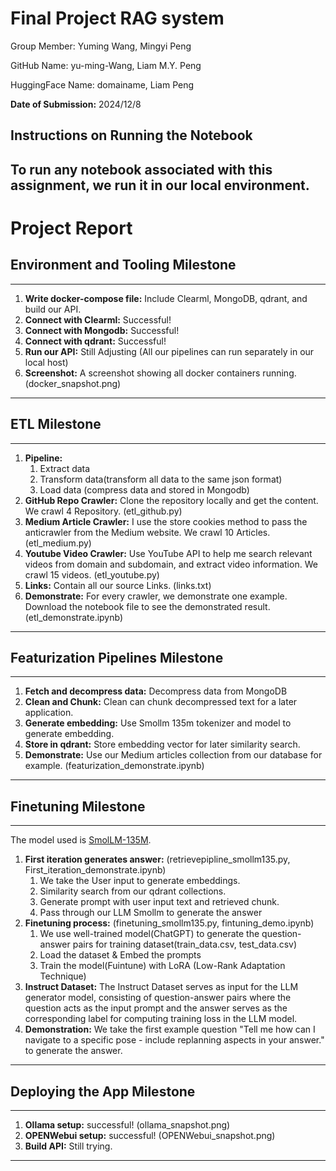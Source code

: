 # Final Project RAG system

Group Member: Yuming Wang, Mingyi Peng

GitHub Name: yu-ming-Wang, Liam M.Y. Peng

HuggingFace Name: domainame, Liam Peng

**Date of Submission:** 2024/12/8

## Instructions on Running the Notebook
To run any notebook associated with this assignment, we run it in our local environment.
---
# Project Report

## Environment and Tooling Milestone
---
1. **Write docker-compose file:** Include Clearml, MongoDB, qdrant, and build our API.
2. **Connect with Clearml:**  Successful!
3. **Connect with Mongodb:** Successful!
4. **Connect with qdrant:** Successful!
5. **Run our API:** Still Adjusting (All our pipelines can run separately in our local host)
6. **Screenshot:** A screenshot showing all docker containers running. (docker_snapshot.png)
---

## ETL Milestone
---
1. **Pipeline:**
   1. Extract data
   2. Transform data(transform all data to the same json format)
   3. Load data (compress data and stored in Mongodb)
2. **GitHub Repo Crawler:** Clone the repository locally and get the content. We crawl 4 Repository.   (etl_github.py)
3. **Medium Article Crawler:** I use the store cookies method to pass the anticrawler from the Medium website. We crawl 10 Articles. (etl_medium.py)
4. **Youtube Video Crawler:** Use YouTube API to help me search relevant videos from domain and subdomain, and extract video information. We crawl 15 videos. (etl_youtube.py)
5. **Links:** Contain all our source Links. (links.txt)
6. **Demonstrate:** For every crawler, we demonstrate one example. Download the notebook file to see the demonstrated result. (etl_demonstrate.ipynb)
---

## Featurization Pipelines Milestone
---
1. **Fetch and decompress data:** Decompress data from MongoDB
2. **Clean and Chunk:** Clean can chunk decompressed text for a later application.
3. **Generate embedding:** Use Smollm 135m tokenizer and model to generate embedding.
4. **Store in qdrant:** Store embedding vector for later similarity search.
5. **Demonstrate:** Use our Medium articles collection from our database for example. (featurization_demonstrate.ipynb)
---

## Finetuning Milestone  
---
The model used is [SmolLM-135M](https://huggingface.co/HuggingFaceTB/SmolLM-135M).
1. **First iteration generates answer:** (retrievepipline_smollm135.py, First_iteration_demonstrate.ipynb)
   1. We take the User input to generate embeddings. 
   2. Similarity search from our qdrant collections. 
   3. Generate prompt with user input text and retrieved chunk.
   4. Pass through our LLM Smollm to generate the answer
2. **Finetuning process:** (finetuning_smollm135.py, fintuning_demo.ipynb)
   1. We use well-trained model(ChatGPT) to generate the question-answer pairs for training dataset(train_data.csv, test_data.csv)
   2. Load the dataset & Embed the prompts
   3. Train the model(Fuintune) with LoRA (Low-Rank Adaptation Technique)
3. **Instruct Dataset:**
   The Instruct Dataset serves as input for the LLM generator model, consisting of question-answer pairs where the question acts as the input prompt and the answer serves as the corresponding label for computing training loss in the LLM model.
4. **Demonstration:** We take the first example question "Tell me how can I navigate to a specific pose - include replanning aspects in your answer." to generate the answer.
---

## Deploying the App Milestone 
---
1. **Ollama setup:** successful!  (ollama_snapshot.png)
2. **OPENWebui setup:** successful! (OPENWebui_snapshot.png)
3. **Build API:** Still trying. 
---

